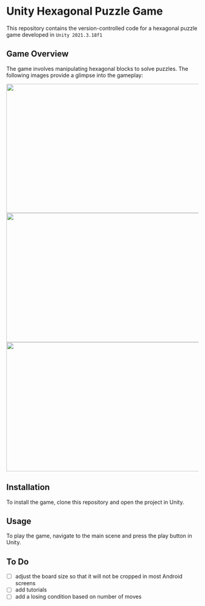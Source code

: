 # Unity Hexagonal Puzzle Game

This repository contains the version-controlled code for a hexagonal puzzle game developed in `Unity 2021.3.18f1`

## Game Overview

The game involves manipulating hexagonal blocks to solve puzzles. The following images provide a glimpse into the gameplay:

<p align="center">
  <img width="600px" height="338" src="https://github.com/dupitydumb/HexagonalPuzzle/assets/37872714/953929ba-e7ec-47c4-a5e8-8ee704da3860">
  <img width="600px" height="338" src="https://github.com/dupitydumb/HexagonalPuzzle/assets/37872714/82b98678-5dcd-4297-8b3b-782c5e7a3735">
  <img width="600px" height="338" src="https://github.com/dupitydumb/HexagonalPuzzle/assets/37872714/4acb1ae3-00a1-43f6-856c-179bfe84ff40">
</p>

## Installation

To install the game, clone this repository and open the project in Unity.

## Usage

To play the game, navigate to the main scene and press the play button in Unity.

## To Do

- [ ] adjust the board size so that it will not be cropped in most Android screens
- [ ] add tutorials
- [ ] add a losing condition based on number of moves
